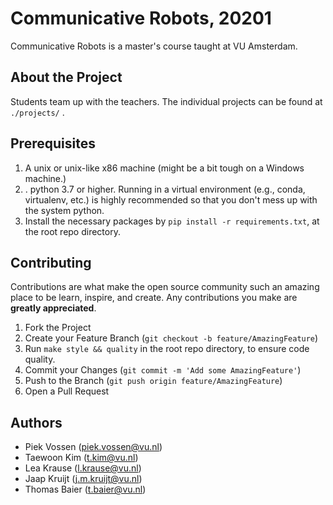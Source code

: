 # Communicative Robots, 20201

Communicative Robots is a master's course taught at VU Amsterdam.

## About the Project

Students team up with the teachers. The individual projects can be found at `./projects/` .

## Prerequisites

1. A unix or unix-like x86 machine (might be a bit tough on a Windows machine.)
1. . python 3.7 or higher. Running in a virtual environment (e.g., conda, virtualenv, etc.) is highly recommended so that you don't mess up with the system python.
1. Install the necessary packages by `pip install -r requirements.txt`, at the root repo directory.

## Contributing

Contributions are what make the open source community such an amazing place to be learn, inspire, and create. Any contributions you make are **greatly appreciated**.

1. Fork the Project
1. Create your Feature Branch (`git checkout -b feature/AmazingFeature`)
1. Run `make style && quality` in the root repo directory, to ensure code quality.
1. Commit your Changes (`git commit -m 'Add some AmazingFeature'`)
1. Push to the Branch (`git push origin feature/AmazingFeature`)
1. Open a Pull Request

## Authors

- Piek Vossen (piek.vossen@vu.nl)
- Taewoon Kim (t.kim@vu.nl)
- Lea Krause (l.krause@vu.nl)
- Jaap Kruijt (j.m.kruijt@vu.nl)
- Thomas Baier (t.baier@vu.nl)
